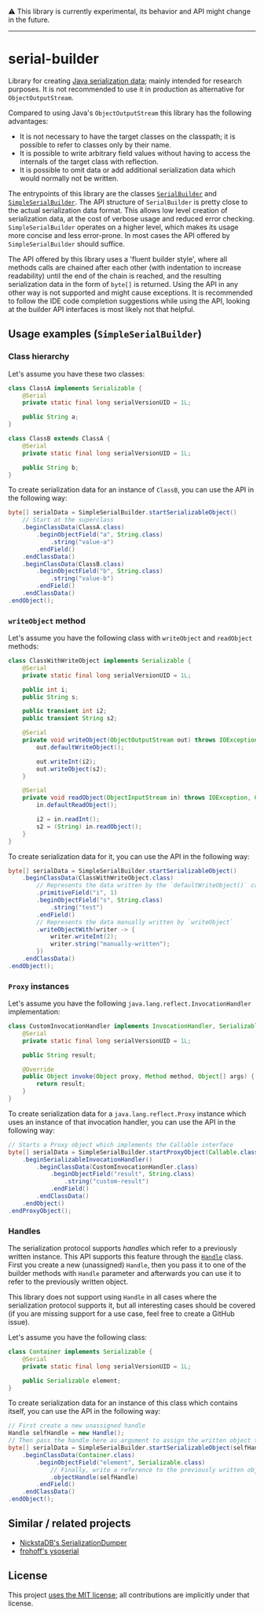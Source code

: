 :warning: This library is currently experimental, its behavior and API might change in the future.

---

# serial-builder

Library for creating [Java serialization data](https://docs.oracle.com/en/java/javase/17/docs/specs/serialization/index.html);
mainly intended for research purposes. It is not recommended to use it in production as alternative for `ObjectOutputStream`.

Compared to using Java's `ObjectOutputStream` this library has the following advantages:
- It is not necessary to have the target classes on the classpath; it is possible to refer to classes only by their name.
- It is possible to write arbitrary field values without having to access the internals of the target class with reflection.
- It is possible to omit data or add additional serialization data which would normally not be written.

The entrypoints of this library are the classes [`SerialBuilder`](src/main/java/marcono1234/serialization/serialbuilder/SerialBuilder.java)
and [`SimpleSerialBuilder`](src/main/java/marcono1234/serialization/serialbuilder/SimpleSerialBuilder.java).
The API structure of `SerialBuilder` is pretty close to the actual serialization data format. This allows low level
creation of serialization data, at the cost of verbose usage and reduced error checking. `SimpleSerialBuilder` operates
on a higher level, which makes its usage more concise and less error-prone. In most cases the API  offered by
`SimpleSerialBuilder` should suffice.

The API offered by this library uses a 'fluent builder style', where all methods calls are chained after each other
(with indentation to increase readability) until the end of the chain is reached, and the resulting serialization
data in the form of `byte[]` is returned. Using the API in any other way is not supported and might cause exceptions.
It is recommended to follow the IDE code completion suggestions while using the API, looking at the builder API
interfaces is most likely not that helpful.

## Usage examples (`SimpleSerialBuilder`)

### Class hierarchy
Let's assume you have these two classes:
```java
class ClassA implements Serializable {
    @Serial
    private static final long serialVersionUID = 1L;

    public String a;
}

class ClassB extends ClassA {
    @Serial
    private static final long serialVersionUID = 1L;

    public String b;
}
```

To create serialization data for an instance of `ClassB`, you can use the API in the following way:
```java
byte[] serialData = SimpleSerialBuilder.startSerializableObject()
    // Start at the superclass
    .beginClassData(ClassA.class)
        .beginObjectField("a", String.class)
            .string("value-a")
        .endField()
    .endClassData()
    .beginClassData(ClassB.class)
        .beginObjectField("b", String.class)
            .string("value-b")
        .endField()
    .endClassData()
.endObject();
```

### `writeObject` method
Let's assume you have the following class with `writeObject` and `readObject` methods:
```java
class ClassWithWriteObject implements Serializable {
    @Serial
    private static final long serialVersionUID = 1L;

    public int i;
    public String s;

    public transient int i2;
    public transient String s2;

    @Serial
    private void writeObject(ObjectOutputStream out) throws IOException {
        out.defaultWriteObject();

        out.writeInt(i2);
        out.writeObject(s2);
    }

    @Serial
    private void readObject(ObjectInputStream in) throws IOException, ClassNotFoundException {
        in.defaultReadObject();

        i2 = in.readInt();
        s2 = (String) in.readObject();
    }
}
```

To create serialization data for it, you can use the API in the following way:
```java
byte[] serialData = SimpleSerialBuilder.startSerializableObject()
    .beginClassData(ClassWithWriteObject.class)
        // Represents the data written by the `defaultWriteObject()` call
        .primitiveField("i", 1)
        .beginObjectField("s", String.class)
            .string("test")
        .endField()
        // Represents the data manually written by `writeObject`
        .writeObjectWith(writer -> {
            writer.writeInt(2);
            writer.string("manually-written");
        })
    .endClassData()
.endObject();
```

### `Proxy` instances
Let's assume you have the following `java.lang.reflect.InvocationHandler` implementation:
```java
class CustomInvocationHandler implements InvocationHandler, Serializable {
    @Serial
    private static final long serialVersionUID = 1L;

    public String result;

    @Override
    public Object invoke(Object proxy, Method method, Object[] args) {
        return result;
    }
}
```

To create serialization data for a `java.lang.reflect.Proxy` instance which uses an instance of that invocation handler, you can use the
API in the following way:
```java
// Starts a Proxy object which implements the Callable interface
byte[] serialData = SimpleSerialBuilder.startProxyObject(Callable.class)
    .beginSerializableInvocationHandler()
        .beginClassData(CustomInvocationHandler.class)
            .beginObjectField("result", String.class)
                .string("custom-result")
            .endField()
        .endClassData()
    .endObject()
.endProxyObject();
```

### Handles
The serialization protocol supports _handles_ which refer to a previously written instance. This API supports this
feature through the [`Handle`](src/main/java/marcono1234/serialization/serialbuilder/builder/api/Handle.java) class.
First you create a new (unassigned) `Handle`, then you pass it to one of the builder methods with `Handle` parameter
and afterwards you can use it to refer to the previously written object.

This library does not support using `Handle` in all cases where the serialization protocol supports it, but all
interesting cases should be covered (if you are missing support for a use case, feel free to create a GitHub issue).

Let's assume you have the following class:

```java
class Container implements Serializable {
    @Serial
    private static final long serialVersionUID = 1L;

    public Serializable element;
}
```

To create serialization data for an instance of this class which contains itself, you can use the API in the following way:
```java
// First create a new unassigned handle
Handle selfHandle = new Handle();
// Then pass the handle here as argument to assign the written object to it
byte[] serialData = SimpleSerialBuilder.startSerializableObject(selfHandle)
    .beginClassData(Container.class)
        .beginObjectField("element", Serializable.class)
            // Finally, write a reference to the previously written object
            .objectHandle(selfHandle)
        .endField()
    .endClassData()
.endObject();
```

## Similar / related projects
- [NickstaDB's SerializationDumper](https://github.com/NickstaDB/SerializationDumper)
- [frohoff's ysoserial](https://github.com/frohoff/ysoserial)

## License
This project [uses the MIT license](./LICENSE.txt); all contributions are implicitly under that license.
